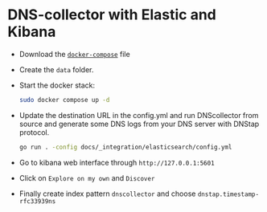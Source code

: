 
# DNS-collector with Elastic and Kibana

- Download the [`docker-compose`](https://github.com/dmachard/go-dnscollector/blob/doc_atags/docs/_integration/elasticsearch/docker-compose.yml) file

- Create the `data` folder.

- Start the docker stack:

    ```bash
    sudo docker compose up -d
    ```

- Update the destination URL in the config.yml and run DNScollector from source and generate some DNS logs from your DNS server with DNStap protocol.

    ```bash
    go run . -config docs/_integration/elasticsearch/config.yml
    ```

- Go to kibana web interface through `http://127.0.0.1:5601`

- Click on `Explore on my own` and `Discover`

- Finally create index pattern `dnscollector` and choose `dnstap.timestamp-rfc33939ns`

